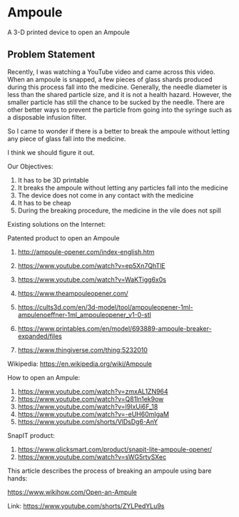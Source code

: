 # Ampoule
A 3-D printed device to open an Ampoule


## Problem Statement 
Recently, I was watching a YouTube video and came across this video. 
When an ampoule is snapped, a few pieces of glass shards produced during this process fall into the medicine. Generally, the needle diameter is less than the shared particle size, and it is not a health hazard. However, the smaller particle has still the chance to be sucked by the needle. There are other better ways to prevent the particle from going into the syringe such as a disposable infusion filter. 

So I came to wonder if there is a better to break the ampoule without letting any piece of glass fall into the medicine. 

I think we should figure it out. 


Our Objectives: 
1. It has to be 3D printable
2. It breaks the ampoule without letting any particles fall into the medicine
3. The device does not come in any contact with the medicine
4. It has to be cheap
5. During the breaking procedure, the medicine in the vile does not spill 

Existing solutions on the Internet: 

Patented product to open an Ampoule

1. http://ampoule-opener.com/index-english.htm
2. https://www.youtube.com/watch?v=ep5Xn7QhTlE
3. https://www.youtube.com/watch?v=WaKTigg6x0s
4. https://www.theampouleopener.com/



1. https://cults3d.com/en/3d-model/tool/ampouleopener-1ml-ampulenoeffner-1ml_ampouleopener_v1-0-stl
2. https://www.printables.com/en/model/693889-ampoule-breaker-expanded/files
3. https://www.thingiverse.com/thing:5232010


Wikipedia: 
https://en.wikipedia.org/wiki/Ampoule

How to open an Ampule: 

1. https://www.youtube.com/watch?v=zmxAL1ZN964
2. https://www.youtube.com/watch?v=Q81ln1ek9ow
3. https://www.youtube.com/watch?v=l9IxUi6F_18
4. https://www.youtube.com/watch?v=-eUH60mIgaM
5. https://www.youtube.com/shorts/VlDsDg6-AnY


SnapIT product: 

1. https://www.qlicksmart.com/product/snapit-lite-ampoule-opener/
2. https://www.youtube.com/watch?v=sWG5rtvSXec


This article describes the process of breaking an ampoule using bare hands:

https://www.wikihow.com/Open-an-Ampule

Link: 
https://www.youtube.com/shorts/ZYLPedYLu9s

